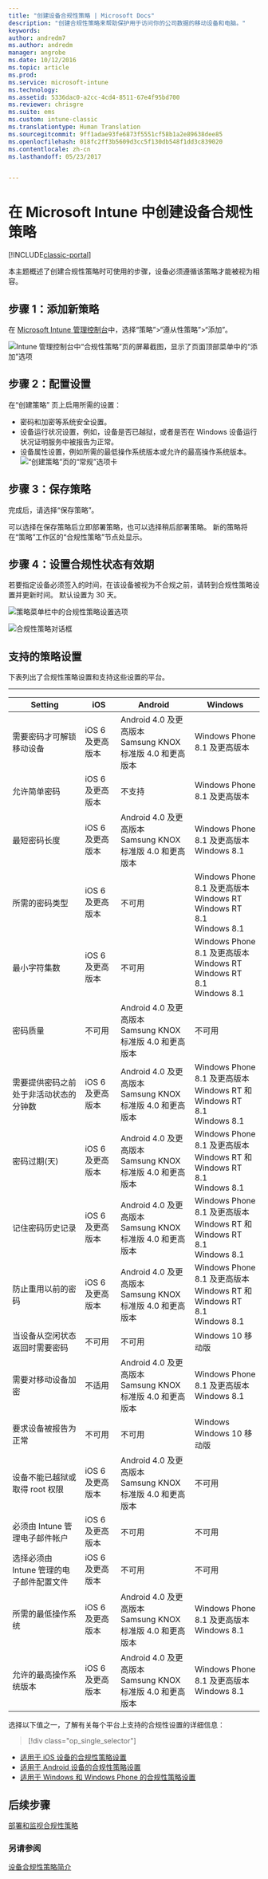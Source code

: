 ```yaml
---
title: "创建设备合规性策略 | Microsoft Docs"
description: "创建合规性策略来帮助保护用于访问你的公司数据的移动设备和电脑。"
keywords: 
author: andredm7
ms.author: andredm
manager: angrobe
ms.date: 10/12/2016
ms.topic: article
ms.prod: 
ms.service: microsoft-intune
ms.technology: 
ms.assetid: 5336dac0-a2cc-4cd4-8511-67e4f95bd700
ms.reviewer: chrisgre
ms.suite: ems
ms.custom: intune-classic
ms.translationtype: Human Translation
ms.sourcegitcommit: 9ff1adae93fe6873f5551cf58b1a2e89638dee85
ms.openlocfilehash: 018fc2ff3b5609d3cc5f130db548f1dd3c839020
ms.contentlocale: zh-cn
ms.lasthandoff: 05/23/2017


---
```


# <a name="create-a-device-compliance-policy-in-microsoft-intune"></a>在 Microsoft Intune 中创建设备合规性策略

[!INCLUDE[classic-portal](../includes/classic-portal.md)]

本主题概述了创建合规性策略时可使用的步骤，设备必须遵循该策略才能被视为相容。

##  <a name="step-1-add-a-new-policy"></a>步骤 1：添加新策略
  在 [Microsoft Intune 管理控制台](https://manage.microsoft.com)中，选择“策略”&gt;“遵从性策略”&gt;“添加”。

  ![Intune 管理控制台中“合规性策略”页的屏幕截图，显示了页面顶部菜单中的“添加”选项](./media/intune-sa-3a-add-compliance-policy.png)

##  <a name="step-2--configure-settings"></a>步骤 2：配置设置
在“创建策略” 页上启用所需的设置：
  -   密码和加密等系统安全设置。
  -   设备运行状况设置，例如，设备是否已越狱，或者是否在 Windows 设备运行状况证明服务中被报告为正常。
  -   设备属性设置，例如所需的最低操作系统版本或允许的最高操作系统版本。
![“创建策略”页的“常规”选项卡](./media/intune-sa-3b-create-policy.png)


##  <a name="step-3-save-the-policy"></a>步骤 3：保存策略
完成后，请选择“保存策略”。

可以选择在保存策略后立即部署策略，也可以选择稍后部署策略。 新的策略将在“策略”工作区的“合规性策略”节点处显示。

##  <a name="step-4-set-the-compliance-status-validity-period"></a>步骤 4：设置合规性状态有效期
若要指定设备必须签入的时间，在该设备被视为不合规之前，请转到合规性策略设置并更新时间。 默认设置为 30 天。

![策略菜单栏中的合规性策略设置选项](../media/mdm-compliance-policy-settings.png)

![合规性策略对话框](../media/mdm-ca-compliance-status-validity-period.png)

## <a name="supported-policy-settings"></a>支持的策略设置
下表列出了合规性策略设置和支持这些设置的平台。

-------------
|Setting|iOS|Android|Windows|
|-----|----|-----|-----|
|需要密码才可解锁移动设备|iOS 6 及更高版本|Android 4.0 及更高版本 <br>Samsung KNOX 标准版 4.0 和更高版本|Windows Phone 8.1 及更高版本|
|允许简单密码|iOS 6 及更高版本|不支持|Windows Phone 8.1 及更高版本|
|最短密码长度|iOS 6 及更高版本| Android 4.0 及更高版本<br>Samsung KNOX 标准版 4.0 和更高版本| Windows Phone 8.1 及更高版本<br>Windows 8.1|
|所需的密码类型|iOS 6 及更高版本|不可用|Windows Phone 8.1 及更高版本 <br>Windows RT<br> Windows RT 8.1 <br>Windows 8.1|
|最小字符集数|iOS 6 及更高版本|不可用|Windows Phone 8.1 及更高版本 <br>Windows RT<br> Windows RT 8.1 <br>Windows 8.1|
|密码质量|不可用|Android 4.0 及更高版本 <br>Samsung KNOX 标准版 4.0 和更高版本|不可用|
|需要提供密码之前处于非活动状态的分钟数|iOS 6 及更高版本|Android 4.0 及更高版本<br>Samsung KNOX 标准版 4.0 和更高版本|Windows Phone 8.1 及更高版本<br>Windows RT 和 Windows RT 8.1<br>Windows 8.1|
|密码过期(天)|iOS 6 及更高版本|Android 4.0 及更高版本<br>Samsung KNOX 标准版 4.0 和更高版本|Windows Phone 8.1 及更高版本<br>Windows RT 和 Windows RT 8.1<br>Windows 8.1|
|记住密码历史记录|iOS 6 及更高版本|Android 4.0 及更高版本<br>Samsung KNOX 标准版 4.0 和更高版本|Windows Phone 8.1 及更高版本<br>Windows RT 和 Windows RT 8.1<br>Windows 8.1|
|防止重用以前的密码|iOS 6 及更高版本|Android 4.0 及更高版本<br>Samsung KNOX 标准版 4.0 和更高版本|Windows Phone 8.1 及更高版本<br>Windows RT 和 Windows RT 8.1<br>Windows 8.1|
|当设备从空闲状态返回时需要密码| 不可用| 不可用|Windows 10 移动版|
|需要对移动设备加密|不适用|Android 4.0 及更高版本<br>Samsung KNOX 标准版 4.0 和更高版本|Windows Phone 8.1 及更高版本<br> Windows 8.1|
|要求设备被报告为正常| 不可用| 不可用|Windows <br>Windows 10 移动版|
|设备不能已越狱或取得 root 权限|iOS 6 及更高版本|Android 4.0 及更高版本<br>Samsung KNOX 标准版 4.0 和更高版本|不可用|
|必须由 Intune 管理电子邮件帐户|iOS 6 及更高版本|不可用| 不可用|
|选择必须由 Intune 管理的电子邮件配置文件|iOS 6 及更高版本|不可用| 不可用|
|所需的最低操作系统|iOS 6 及更高版本|Android 4.0 及更高版本<br>Samsung KNOX 标准版 4.0 和更高版本| Windows Phone 8.1 及更高版本<br>Windows 8.1|
|允许的最高操作系统版本|iOS 6 及更高版本|Android 4.0 及更高版本<br>Samsung KNOX 标准版 4.0 和更高版本|Windows Phone 8.1 及更高版本<br>Windows 8.1|

选择以下值之一，了解有关每个平台上支持的合规性设置的详细信息：
> [!div class="op_single_selector"]
- [适用于 iOS 设备的合规性策略设置](ios-compliance-policy-settings-in-microsoft-intune.md)
- [适用于 Android 设备的合规性策略设置](android-compliance-policy-settings-in-microsoft-intune.md)
- [适用于 Windows 和 Windows Phone 的合规性策略设置](windows-compliance-policy-settings-in-microsoft-intune.md)


## <a name="next-steps"></a>后续步骤
[部署和监视合规性策略](deploy-and-monitor-a-device-compliance-policy-in-microsoft-intune.md)

### <a name="see-also"></a>另请参阅
[设备合规性策略简介](introduction-to-device-compliance-policies-in-microsoft-intune.md)

